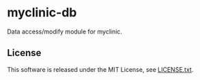 # myclinic-db

Data access/modify module for myclinic.

## License
This software is released under the MIT License, see [LICENSE.txt](LICENSE.txt).
